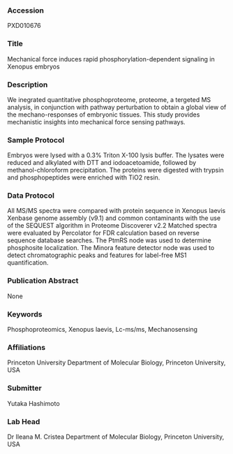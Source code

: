 ### Accession
PXD010676

### Title
Mechanical force induces rapid phosphorylation-dependent signaling in Xenopus embryos

### Description
We inegrated quantitative phosphoproteome, proteome, a tergeted MS analysis, in conjunction with pathway perturbation to obtain a global view of the mechano-responses of embryonic tissues. This study provides mechanistic insights into mechanical force sensing pathways.

### Sample Protocol
Embryos were lysed with a 0.3% Triton X-100 lysis buffer. The lysates were reduced and alkylated with DTT and iodoacetoamide, followed by methanol-chloroform precipitation. The proteins were digested with trypsin and phosphopeptides were enriched with TiO2 resin.

### Data Protocol
All MS/MS spectra were compared with protein sequence in Xenopus laevis Xenbase genome assembly (v9.1) and common contaminants with the use of the SEQUEST algorithm in Proteome Discoverer v2.2 Matched spectra were evaluated by Percolator for FDR calculation based on reverse sequence database searches. The PtmRS node was used to determine phosphosite localization. The Minora feature detector node was used to detect chromatographic peaks and features for label-free MS1 quantification.

### Publication Abstract
None

### Keywords
Phosphoproteomics, Xenopus laevis, Lc-ms/ms, Mechanosensing

### Affiliations
Princeton University
Department of Molecular Biology, Princeton University, USA

### Submitter
Yutaka Hashimoto

### Lab Head
Dr Ileana M. Cristea
Department of Molecular Biology, Princeton University, USA



